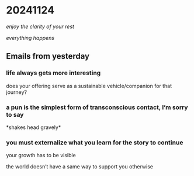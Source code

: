 # 20241124

_enjoy the clarity of your rest_

_everything happens_

## Emails from yesterday

### life always gets more interesting

does your offering serve as a sustainable vehicle/companion for that journey?

### a pun is the simplest form of transconscious contact, I’m sorry to say

\*shakes head gravely\*

### you must externalize what you learn for the story to continue

your growth has to be visible

the world doesn’t have a same way to support you otherwise
